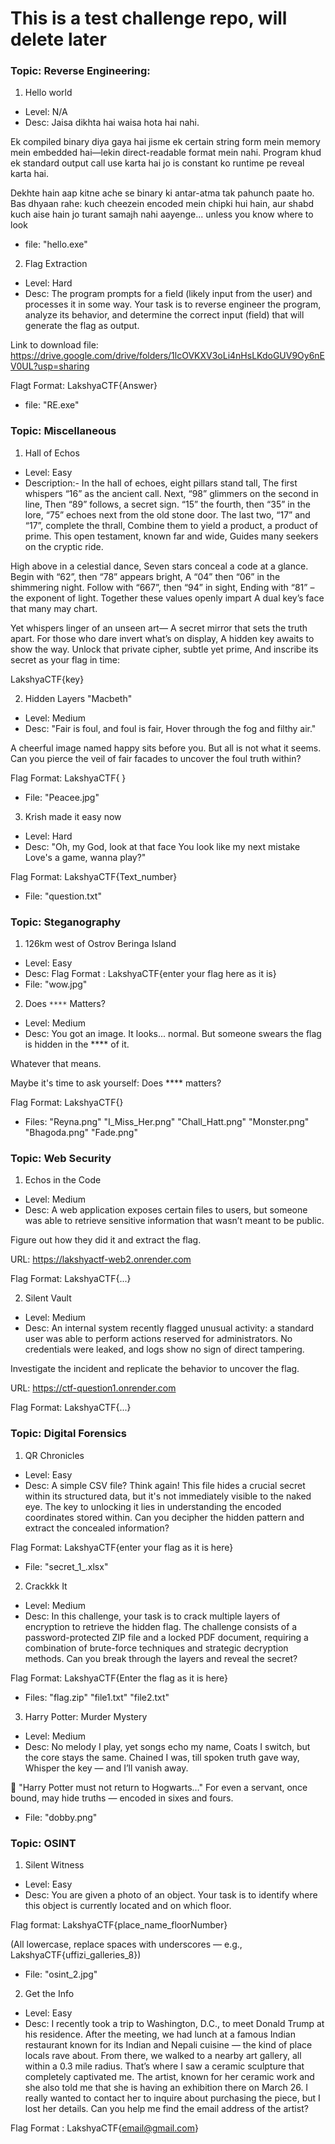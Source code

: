 # This is a test challenge repo, will delete later

### Topic: Reverse Engineering:

1. Hello world
- Level: N/A
- Desc: Jaisa dikhta hai waisa hota hai nahi.

Ek compiled binary diya gaya hai jisme ek certain string form mein memory mein embedded hai—lekin direct-readable format mein nahi. Program khud ek standard output call use karta hai jo is constant ko runtime pe reveal karta hai.

Dekhte hain aap kitne ache se binary ki antar-atma tak pahunch paate ho. Bas dhyaan rahe: kuch cheezein encoded mein chipki hui hain, aur shabd kuch aise hain jo turant samajh nahi aayenge... unless you know where to look
- file: "hello.exe"

2. Flag Extraction
- Level: Hard
- Desc: The program prompts for a field (likely input from the user) and processes it in some way. Your task is to reverse engineer the program, analyze its behavior, and determine the correct input (field) that will generate the flag as output.

Link to download file: https://drive.google.com/drive/folders/1lcOVKXV3oLi4nHsLKdoGUV9Oy6nEV0UL?usp=sharing

Flagt Format: LakshyaCTF{Answer}
- file: "RE.exe"


### Topic: Miscellaneous

1. Hall of Echos
- Level: Easy
- Description:- In the hall of echoes, eight pillars stand tall, The first whispers “16” as the ancient call. Next, “98” glimmers on the second in line, Then “89” follows, a secret sign. “15” the fourth, then “35” in the lore, “75” echoes next from the old stone door. The last two, “17” and “17”, complete the thrall, Combine them to yield a product, a product of prime. This open testament, known far and wide, Guides many seekers on the cryptic ride.

High above in a celestial dance, Seven stars conceal a code at a glance. Begin with “62”, then “78” appears bright, A “04” then “06” in the shimmering night. Follow with “667”, then “94” in sight, Ending with “81” – the exponent of light. Together these values openly impart A dual key’s face that many may chart.

Yet whispers linger of an unseen art— A secret mirror that sets the truth apart. For those who dare invert what’s on display, A hidden key awaits to show the way. Unlock that private cipher, subtle yet prime, And inscribe its secret as your flag in time:

LakshyaCTF{key}

2. Hidden Layers "Macbeth"
- Level: Medium
- Desc: "Fair is foul, and foul is fair, Hover through the fog and filthy air."

A cheerful image named happy sits before you. But all is not what it seems. Can you pierce the veil of fair facades to uncover the foul truth within?

Flag Format: LakshyaCTF{ }
- File: "Peacee.jpg"

3. Krish made it easy now
- Level: Hard
- Desc: "Oh, my God, look at that face You look like my next mistake Love's a game, wanna play?"

Flag Format: LakshyaCTF{Text_number}
- File: "question.txt"


### Topic: Steganography

1. 126km west of Ostrov Beringa Island
- Level: Easy
- Desc: Flag Format : LakshyaCTF{enter your flag here as it is}
- File: "wow.jpg"

2. Does `****` Matters?
- Level: Medium
- Desc: You got an image. It looks... normal. But someone swears the flag is hidden in the **** of it.

Whatever that means.

Maybe it's time to ask yourself: Does **** matters?

Flag Format: LakshyaCTF{}
- Files: "Reyna.png" "I_Miss_Her.png" "Chall_Hatt.png" "Monster.png" "Bhagoda.png" "Fade.png"


### Topic: Web Security

1. Echos in the Code
- Level: Medium
- Desc: A web application exposes certain files to users, but someone was able to retrieve sensitive information that wasn’t meant to be public.

Figure out how they did it and extract the flag.

URL: https://lakshyactf-web2.onrender.com

Flag Format: LakshyaCTF{...}

2. Silent Vault
- Level: Medium
- Desc: An internal system recently flagged unusual activity: a standard user was able to perform actions reserved for administrators. No credentials were leaked, and logs show no sign of direct tampering.

Investigate the incident and replicate the behavior to uncover the flag.

URL: https://ctf-question1.onrender.com

Flag Format: LakshyaCTF{...}


### Topic: Digital Forensics

1. QR Chronicles
- Level: Easy
- Desc: A simple CSV file? Think again! This file hides a crucial secret within its structured data, but it's not immediately visible to the naked eye. The key to unlocking it lies in understanding the encoded coordinates stored within. Can you decipher the hidden pattern and extract the concealed information?

Flag Format: LakshyaCTF{enter your flag as it is here}
- File: "secret_1_.xlsx"

2. Crackkk It
- Level: Medium
- Desc: In this challenge, your task is to crack multiple layers of encryption to retrieve the hidden flag. The challenge consists of a password-protected ZIP file and a locked PDF document, requiring a combination of brute-force techniques and strategic decryption methods. Can you break through the layers and reveal the secret?

Flag Format: LakshyaCTF{Enter the flag as it is here}
- Files: "flag.zip" "file1.txt" "file2.txt"

3. Harry Potter: Murder Mystery
- Level: Medium
- Desc: No melody I play, yet songs echo my name,
Coats I switch, but the core stays the same.
Chained I was, till spoken truth gave way,
Whisper the key — and I’ll vanish away.

💬 "Harry Potter must not return to Hogwarts…"
For even a servant, once bound, may hide truths — encoded in sixes and fours.
- File: "dobby.png"


### Topic: OSINT

1. Silent Witness
- Level: Easy
- Desc: You are given a photo of an object. Your task is to identify where this object is currently located and on which floor.

Flag format: LakshyaCTF{place_name_floorNumber}

(All lowercase, replace spaces with underscores — e.g., LakshyaCTF{uffizi_galleries_8})
- File: "osint_2.jpg"

2. Get the Info
- Level: Easy
- Desc: I recently took a trip to Washington, D.C., to meet Donald Trump at his residence. After the meeting, we had lunch at a famous Indian restaurant known for its Indian and Nepali cuisine — the kind of place locals rave about. From there, we walked to a nearby art gallery, all within a 0.3 mile radius. That’s where I saw a ceramic sculpture that completely captivated me. The artist, known for her ceramic work and she also told me that she is having an exhibition there on March 26. I really wanted to contact her to inquire about purchasing the piece, but I lost her details. Can you help me find the email address of the artist?

Flag Format : LakshyaCTF{email@gmail.com}

